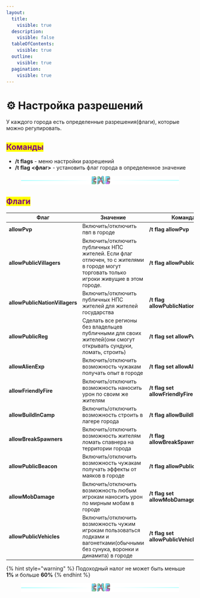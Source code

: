 ```yaml
---
layout:
  title:
    visible: true
  description:
    visible: false
  tableOfContents:
    visible: true
  outline:
    visible: true
  pagination:
    visible: true
---
```


# ⚙️ Настройка разрешений

У каждого города есть определенные разрешения(флаги), которые можно регулировать.

## <mark style="color:purple;">Команды</mark>

* **/t flags** - меню настройки разрешений
* **/t flag** **<флаг>** - установить флаг города в определенное значение

<figure><img src="../.gitbook/assets/gitlab_hr7.svg" alt=""><figcaption></figcaption></figure>

## <mark style="color:purple;">Флаги</mark>

| Флаг                           | Значение                                                                                                                                 | Команда                                |
| ------------------------------ | ---------------------------------------------------------------------------------------------------------------------------------------- | -------------------------------------- |
| **allowPvp**                   | Включить/отключить пвп в городе                                                                                                          | **/t flag allowPvp**                   |
| **allowPublicVillagers**       | Включить/отключить публичных НПС жителей. Если флаг отлючен, то с жителями в городе могут торговать только игроки живущие в этом городе. | **/t flag allowPublicVillagers**       |
| **allowPublicNationVillagers** | Включить/отключить публичных НПС жителей для  жителей государства                                                                        | **/t flag allowPublicNationVillagers** |
| **allowPublicReg**             | Сделать все регионы без владельцев публичными для своих жителей(они смогут открывать сундуки, ломать, строить)                           | **/t flag set allowPublicReg**         |
| **allowAlienExp**              | Включить/отключить возможность чужакам получать опыт в городе                                                                            | **/t flag set allowAlienExp**          |
| **allowFriendlyFire**          | Включить/отключить возможность наносить урон по своим же жителям                                                                         | **/t flag set allowFriendlyFire**      |
| **allowBuildInCamp**           | Включить/отключить возможность строить в лагере города                                                                                   | **/t flag allowBuildInCamp**           |
| **allowBreakSpawners**         | Включить/отключить возможность жителям ломать спавнера на территории города                                                              | **/t flag allowBreakSpawners**         |
| **allowPublicBeacon**          | Включить/отключить возможность чужакам получать эффекты от маяков в городе                                                               | **/t flag allowPublicBeacon**          |
| **allowMobDamage**             | Включить/отключить возможность любым  игрокам наносить урон по мирным мобам в городе                                                     | **/t flag set allowMobDamage**         |
| **allowPublicVehicles**        | Включить/отключить возможность чужим игрокам пользоваться лодками и вагонетками(обычными без сунука, воронки и динамита) в городе        | **/t flag set allowPublicVehicles**    |

{% hint style="warning" %}
Подоходный налог не может быть меньше **1%** и больше **60%**
{% endhint %}

<figure><img src="../.gitbook/assets/gitlab_hr7.svg" alt=""><figcaption></figcaption></figure>
